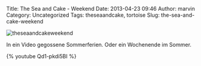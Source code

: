 Title: The Sea and Cake - Weekend
Date: 2013-04-23 09:46
Author: marvin
Category: Uncategorized
Tags: theseaandcake, tortoise
Slug: the-sea-and-cake-weekend

![theseaandcakeweekend]({filename}/images/theseaandcakeweekend.jpg)

In ein Video gegossene Sommerferien. Oder ein Wochenende im Sommer.

{% youtube Qd1-pkdi5BI %}

